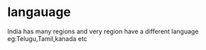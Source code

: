 # langauage
India has many regions and very region have a different language
eg:Telugu,Tamil,kanada etc
